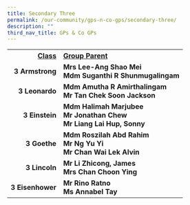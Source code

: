 ```yaml
---
title: Secondary Three
permalink: /our-community/gps-n-co-gps/secondary-three/
description: ""
third_nav_title: GPs & Co GPs
---
```

<table>
<tbody>
<tr>
<th style="text-align: right;"><u>Class</u></th>
<th style="text-align: left;"><u>Group Parent</u></th>
</tr>
<tr>
<td style="text-align: right;"><strong>3 Armstrong</strong></td>
<td style="text-align: left;"><strong>Mrs Lee-Ang Shao Mei<br>Mdm Suganthi R Shunmugalingam</strong></td>
</tr>
<tr>
<td style="text-align: right;"><strong>3 Leonardo</strong></td>
<td style="text-align: left;"><strong>Mdm Amutha R Amirthalingam<br>Mr Tan Chek Soon Jackson
</strong></td></tr>
<tr>
<td style="text-align: right;"><strong>3 Einstein</strong></td>
<td style="text-align: left;"><strong>Mdm Halimah Marjubee<br>Mr Jonathan Chew<br>Mr Liang Lai Hup, Sonny</strong></td>
</tr>
<tr>
<td style="text-align: right;"><strong>3 Goethe</strong></td>
<td style="text-align: left;"><strong>Mdm Roszilah Abd Rahim<br>Mr Ng Yu Yi<br>Mr Chan Wai Lek Alvin</strong></td>
</tr>
<tr>
<td style="text-align: right;"><strong>3 Lincoln</strong></td>
<td style="text-align: left;"><strong>Mr Li Zhicong, James<br>Mrs Chan Choon Ying</strong></td>
</tr>
<tr>
<td style="text-align: right;"><strong>3 Eisenhower</strong></td>
<td style="text-align: left;"><strong>Mr Rino Ratno<br>Ms Annabel Tay</strong></td>
</tr>
</tbody>
</table>